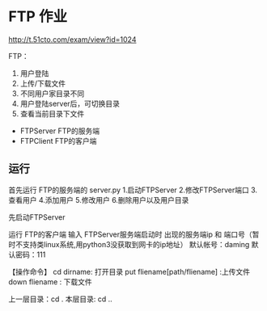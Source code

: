 # FTP 作业

http://t.51cto.com/exam/view?id=1024


FTP：
1. 用户登陆
2. 上传/下载文件
3. 不同用户家目录不同
4. 用户登陆server后，可切换目录
5. 查看当前目录下文件


* FTPServer FTP的服务端
* FTPClient FTP的客户端


## 运行
首先运行 FTP的服务端的 server.py
   1.启动FTPServer 
   2.修改FTPServer端口 
   3.查看用户
   4.添加用户 
   5.修改用户 
   6.删除用户以及用户目录
   
先启动FTPServer 

运行 FTP的客户端 
输入 FTPServer服务端启动时 出现的服务端ip 和 端口号（暂时不支持类linux系统,用python3没获取到网卡的ip地址）
默认帐号：daming
默认密码：111

【操作命令】
cd dirname: 打开目录
put fliename[path/fliename] :上传文件
down fliename : 下载文件

上一层目录：cd .
本层目录: cd ..
